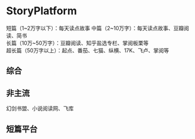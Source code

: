 # StoryPlatform

短篇（1~2万字以下）：每天读点故事
中篇（2~10万字）：每天读点故事、豆瓣阅读、简书   
长篇（10万~50万字）：豆瓣阅读、知乎盐选专栏、掌阅板栗等   
超长篇（50万字以上）：起点、番茄、七猫、纵横、17K、飞卢、掌阅等   
  
   
## 综合   



## 非主流   
幻剑书盟、小说阅读网、飞库  
   
  
## 短篇平台   

   

